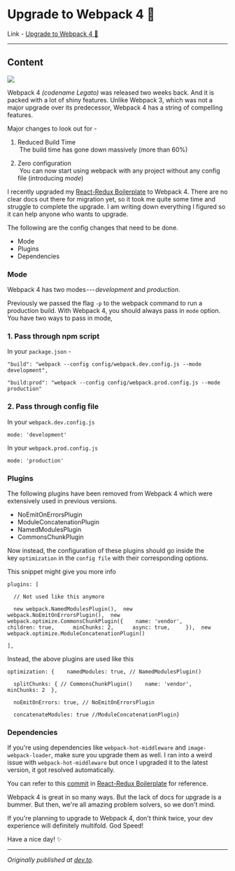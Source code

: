 # Upgrade to Webpack 4 🎉

Link - [Upgrade to Webpack 4 🎉](https://codeburst.io/upgrade-to-webpack-4-78b40b5251d9)

---

## Content

![](https://cdn-images-1.medium.com/max/1280/0*owIMfLYTlETkmBOo.png)

Webpack 4 *(codename Legato)* was released two weeks back. And it is packed with a lot of shiny features. Unlike Webpack 3, which was not a major upgrade over its predecessor, Webpack 4 has a string of compelling features.

Major changes to look out for -

1. Reduced Build Time\
 The build time has gone down massively (more than 60%)

2. Zero configuration\
 You can now start using webpack with any project without any config file (introducing *mode*)

I recently upgraded my [React-Redux Boilerplate](https://github.com/flexdinesh/react-redux-boilerplate) to Webpack 4. There are no clear docs out there for migration yet, so it took me quite some time and struggle to complete the upgrade. I am writing down everything I figured so it can help anyone who wants to upgrade.

The following are the config changes that need to be done.

- Mode
- Plugins
- Dependencies

### Mode

Webpack 4 has two modes --- *development* and *production*.

Previously we passed the flag `-p` to the webpack command to run a production build. With Webpack 4, you should always pass in `mode` option. You have two ways to pass in mode,

### 1. Pass through npm script

In your `package.json` -

```
"build": "webpack --config config/webpack.dev.config.js --mode development",
```

```
"build:prod": "webpack --config config/webpack.prod.config.js --mode production"
```

### 2\. Pass through config file

In your `webpack.dev.config.js`

```
mode: 'development'
```

In your `webpack.prod.config.js`

```
mode: 'production'
```

### Plugins

The following plugins have been removed from Webpack 4 which were extensively used in previous versions.

- NoEmitOnErrorsPlugin
- ModuleConcatenationPlugin
- NamedModulesPlugin
- CommonsChunkPlugin

Now instead, the configuration of these plugins should go inside the key `optimization` in the `config file` with their corresponding options.

This snippet might give you more info

```
plugins: [
```

```
  // Not used like this anymore
```

```
  new webpack.NamedModulesPlugin(),  new webpack.NoEmitOnErrorsPlugin(),  new webpack.optimize.CommonsChunkPlugin({    name: 'vendor',      children: true,      minChunks: 2,      async: true,     }),  new webpack.optimize.ModuleConcatenationPlugin()
```

```
],
```

Instead, the above plugins are used like this

```
optimization: {    namedModules: true, // NamedModulesPlugin()
```

```
  splitChunks: { // CommonsChunkPlugin()    name: 'vendor',    minChunks: 2  },
```

```
  noEmitOnErrors: true, // NoEmitOnErrorsPlugin
```

```
  concatenateModules: true //ModuleConcatenationPlugin}
```

### Dependencies

If you're using dependencies like `webpack-hot-middleware` and `image-webpack-loader`, make sure you upgrade them as well. I ran into a weird issue with `webpack-hot-middleware` but once I upgraded it to the latest version, it got resolved automatically.

You can refer to this [commit](https://github.com/flexdinesh/react-redux-boilerplate/commit/69dc839ad84c37b170e4c3d6f1f8ecb735fc2791) in [React-Redux Boilerplate](https://github.com/flexdinesh/react-redux-boilerplate) for reference.

Webpack 4 is great in so many ways. But the lack of docs for upgrade is a bummer. But then, we're all amazing problem solvers, so we don't mind.

If you're planning to upgrade to Webpack 4, don't think twice, your dev experience will definitely multifold. God Speed!

Have a nice day! ✨

* * * * *

*Originally published at *[*dev.to*](https://dev.to/flexdinesh/upgrade-to-webpack-4---5bc5)*.*